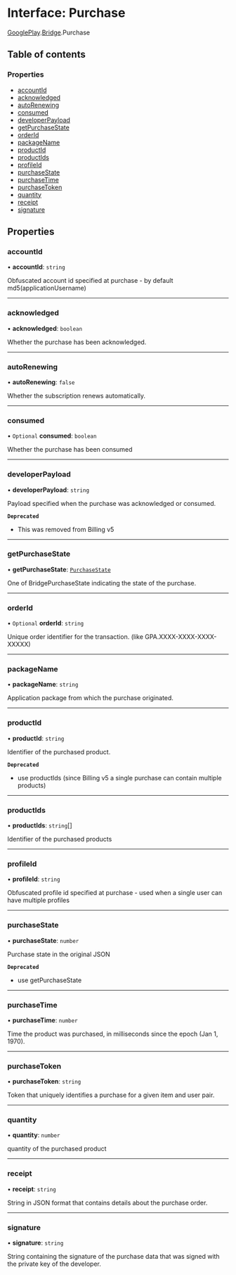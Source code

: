 # Interface: Purchase

[GooglePlay](../modules/CdvPurchase.GooglePlay.md).[Bridge](../modules/CdvPurchase.GooglePlay.Bridge.md).Purchase

## Table of contents

### Properties

- [accountId](CdvPurchase.GooglePlay.Bridge.Purchase.md#accountid)
- [acknowledged](CdvPurchase.GooglePlay.Bridge.Purchase.md#acknowledged)
- [autoRenewing](CdvPurchase.GooglePlay.Bridge.Purchase.md#autorenewing)
- [consumed](CdvPurchase.GooglePlay.Bridge.Purchase.md#consumed)
- [developerPayload](CdvPurchase.GooglePlay.Bridge.Purchase.md#developerpayload)
- [getPurchaseState](CdvPurchase.GooglePlay.Bridge.Purchase.md#getpurchasestate)
- [orderId](CdvPurchase.GooglePlay.Bridge.Purchase.md#orderid)
- [packageName](CdvPurchase.GooglePlay.Bridge.Purchase.md#packagename)
- [productId](CdvPurchase.GooglePlay.Bridge.Purchase.md#productid)
- [productIds](CdvPurchase.GooglePlay.Bridge.Purchase.md#productids)
- [profileId](CdvPurchase.GooglePlay.Bridge.Purchase.md#profileid)
- [purchaseState](CdvPurchase.GooglePlay.Bridge.Purchase.md#purchasestate)
- [purchaseTime](CdvPurchase.GooglePlay.Bridge.Purchase.md#purchasetime)
- [purchaseToken](CdvPurchase.GooglePlay.Bridge.Purchase.md#purchasetoken)
- [quantity](CdvPurchase.GooglePlay.Bridge.Purchase.md#quantity)
- [receipt](CdvPurchase.GooglePlay.Bridge.Purchase.md#receipt)
- [signature](CdvPurchase.GooglePlay.Bridge.Purchase.md#signature)

## Properties

### accountId

• **accountId**: `string`

Obfuscated account id specified at purchase - by default md5(applicationUsername)

___

### acknowledged

• **acknowledged**: `boolean`

Whether the purchase has been acknowledged.

___

### autoRenewing

• **autoRenewing**: ``false``

Whether the subscription renews automatically.

___

### consumed

• `Optional` **consumed**: `boolean`

Whether the purchase has been consumed

___

### developerPayload

• **developerPayload**: `string`

Payload specified when the purchase was acknowledged or consumed.

**`Deprecated`**

- This was removed from Billing v5

___

### getPurchaseState

• **getPurchaseState**: [`PurchaseState`](../enums/CdvPurchase.GooglePlay.Bridge.PurchaseState.md)

One of BridgePurchaseState indicating the state of the purchase.

___

### orderId

• `Optional` **orderId**: `string`

Unique order identifier for the transaction.  (like GPA.XXXX-XXXX-XXXX-XXXXX)

___

### packageName

• **packageName**: `string`

Application package from which the purchase originated.

___

### productId

• **productId**: `string`

Identifier of the purchased product.

**`Deprecated`**

- use productIds (since Billing v5 a single purchase can contain multiple products)

___

### productIds

• **productIds**: `string`[]

Identifier of the purchased products

___

### profileId

• **profileId**: `string`

Obfuscated profile id specified at purchase - used when a single user can have multiple profiles

___

### purchaseState

• **purchaseState**: `number`

Purchase state in the original JSON

**`Deprecated`**

- use getPurchaseState

___

### purchaseTime

• **purchaseTime**: `number`

Time the product was purchased, in milliseconds since the epoch (Jan 1, 1970).

___

### purchaseToken

• **purchaseToken**: `string`

Token that uniquely identifies a purchase for a given item and user pair.

___

### quantity

• **quantity**: `number`

quantity of the purchased product

___

### receipt

• **receipt**: `string`

String in JSON format that contains details about the purchase order.

___

### signature

• **signature**: `string`

String containing the signature of the purchase data that was signed with the private key of the developer.
